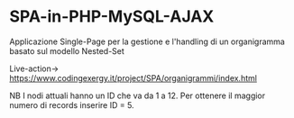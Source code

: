 # SPA-in-PHP-MySQL-AJAX
Applicazione Single-Page per la gestione e l'handling di un organigramma basato sul modello Nested-Set

Live-action-> https://www.codingexergy.it/project/SPA/organigrammi/index.html

NB
I nodi attuali hanno un ID che va da 1 a 12. 
Per ottenere il maggior numero di records inserire ID = 5.
